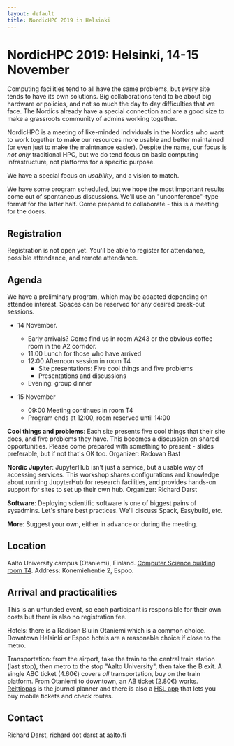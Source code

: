 ```yaml
---
layout: default
title: NordicHPC 2019 in Helsinki
---
```


# NordicHPC 2019: Helsinki, 14-15 November

Computing facilities tend to all have the same problems, but every
site tends to have its own solutions.  Big collaborations tend to be
about big hardware or policies, and not so much the day to day
difficulties that we face.  The Nordics already have a special
connection and are a good size to make a grassroots community of
admins working together.

NordicHPC is a meeting of like-minded individuals in the Nordics who
want to work together to make our resources more usable and better
maintained (or even just to make the maintnance easier).  Despite the
name, our focus is *not only* traditional HPC, but we do tend focus on
basic computing infrastructure, not platforms for a specific purpose.

We have a special focus on *usability*, and a vision to match.

We have some program scheduled, but we hope the most important results
come out of spontaneous discussions.  We'll use an "unconference"-type
format for the latter half.  Come prepared to collaborate - this is a
meeting for the doers.




## Registration

Registration is not open yet.  You'll be able to register for
attendance, possible attendance, and remote attendance.



## Agenda

We have a preliminary program, which may be adapted depending on
attendee interest.  Spaces can be reserved for any desired break-out
sessions.

* 14 November.

  * Early arrivals?  Come find us in room A243 or the obvious coffee
    room in the A2 corridor.
  * 11:00 Lunch for those who have arrived
  * 12:00 Afternoon session in room T4
    * Site presentations: Five cool things and five problems
    * Presentations and discussions
  * Evening: group dinner
* 15 November
  * 09:00 Meeting continues in room T4
  * Program ends at 12:00, room reserved until 14:00


**Cool things and problems**: Each site presents five cool things that
their site does, and five problems they have.  This becomes a
discussion on shared opportunities.  Please come prepared with
something to present - slides preferable, but if not that's OK too.
Organizer: Radovan Bast

**Nordic Jupyter**: JupyterHub isn't just a service, but a usable way
of accessing services.  This workshop shares configurations and
knowledge about running JupyterHub for research facilities, and
provides hands-on support for sites to set up their own hub.
Organizer: Richard Darst

**Software**: Deploying scientific software is one of biggest pains of
sysadmins.  Let's share best practices.  We'll discuss Spack,
Easybuild, etc.

**More**: Suggest your own, either in advance or during the meeting.


## Location

Aalto University campus (Otaniemi), Finland. [Computer Science
building room T4](http://usefulaaltomap.fi/#!/select/T4).  Address:
Konemiehentie 2, Espoo.



## Arrival and practicalities

This is an unfunded event, so each participant is responsible for
their own costs but there is also no registration fee.

Hotels: there is a Radison Blu in Otaniemi which is a common choice.
Downtown Helsinki or Espoo hotels are a reasonable choice if close to
the metro.

Transportation: from the airport, take the train to the central train
station (last stop), then metro to the stop "Aalto University", then
take the B exit.  A single ABC ticket (4.60€) covers *all*
transportation, buy on the train platform.  From Otaniemi to downtown,
an AB ticket (2.80€) works.  [Reittiopas](https://reittiopas.fi) is
the journel planner and there is also a [HSL
app](https://www.hsl.fi/en/app) that lets you buy mobile tickets and
check routes.



## Contact

Richard Darst, richard dot darst at aalto.fi